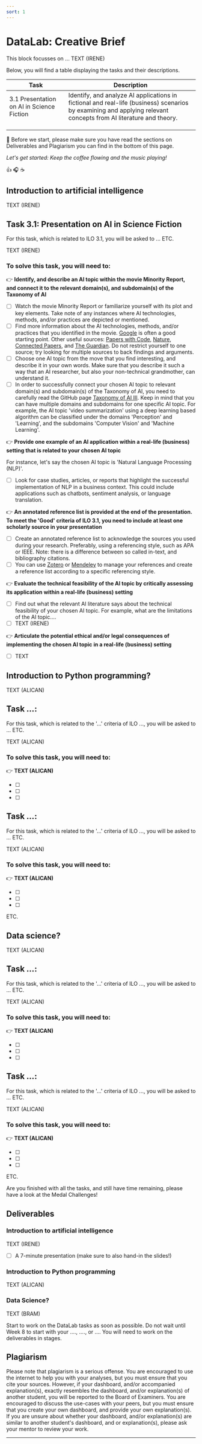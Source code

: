 ```yaml
---
sort: 1
---
```

# DataLab: Creative Brief

This block focusses on ... TEXT (IRENE)

Below, you will find a table displaying the tasks and their descriptions.

| Task | Description |
| --- | --- |
| 3.1 Presentation on AI in Science Fiction | Identify, and analyze AI applications in fictional and real-life (business) scenarios by examining and applying relevant concepts from AI literature and theory. |
|  |  |
|  |  |
|  |  |

:bell: Before we start, please make sure you have read the sections on Deliverables and Plagiarism you can find in the bottom of this page.

*Let's get started: Keep the coffee flowing and the music playing!*

:thumbsup: :headphones: :coffee:

## Introduction to artificial intelligence

TEXT (IRENE)

## Task 3.1: Presentation on AI in Science Fiction

For this task, which is related to ILO 3.1, you will be asked to ... ETC. 

TEXT (IRENE)

### To solve this task, you will need to:

:point_right: __Identify, and describe an AI topic within the movie Minority Report, and connect it to the relevant domain(s), and subdomain(s) of the Taxonomy of AI__

- [ ] Watch the movie Minority Report or familiarize yourself with its plot and key elements. Take note of any instances where AI technologies, methods, and/or practices are depicted or mentioned. 
- [ ] Find more information about the AI technologies, methods, and/or practices that you identified in the movie. [Google](https://www.google.com/) is often a good starting point. Other useful sources: [Papers with Code](https://paperswithcode.com/), [Nature](https://www.nature.com/), [Connected Papers](https://www.connectedpapers.com/), and [The Guardian](https://www.theguardian.com/international). Do not restrict yourself to one source; try looking for multiple sources to back findings and arguments.
- [ ] Choose one AI topic from the move that you find interesting, and describe it in your own words. Make sure that you describe it such a way that an AI researcher, but also your non-technical grandmother, can understand it.
- [ ] In order to successfully connect your chosen AI topic to relevant domain(s) and subdomain(s) of the Taxonomy of AI, you need to carefully read the GitHub page [Taxonomy of AI III](https://adsai.buas.nl/Study%20Content/Artificial%20Intelligence/Week3Day1.html). Keep in mind that you can have multiple domains and subdomains for one specific AI topic. For example, the AI topic 'video summarization' using a deep learning based algorithm can be classified under the domains 'Perception' and 'Learning', and the subdomains 'Computer Vision' and 'Machine Learning'.

:point_right: __Provide one example of an AI application within a real-life (business) setting that is related to your chosen AI topic__

For instance, let's say the chosen AI topic is 'Natural Language Processing (NLP)'. 

- [ ] Look for case studies, articles, or reports that highlight the successful implementation of NLP in a business context. This could include applications such as chatbots, sentiment analysis, or language translation. 

:point_right: __An annotated reference list is provided at the end of the presentation. To meet the 'Good' criteria of ILO 3.1, you need to include at least one scholarly source in your presentation__

- [ ] Create an annotated reference list to acknowledge the sources you used during your research. Preferably, using a referencing style, such as APA or IEEE. Note: there is a difference between so called in-text, and bibliography citations. 
- [ ] You can use [Zotero](https://www.zotero.org/) or [Mendeley](https://www.mendeley.com/) to manage your references and create a reference list according to a specific referencing style.

:point_right: __Evaluate the technical feasibility of the AI topic by critically assessing its application within a real-life (business) setting__

- [ ] Find out what the relevant AI literature says about the technical feasibility of your chosen AI topic. For example, what are the limitations of the AI topic....
- [ ] TEXT (IRENE)

:point_right: __Articulate the potential ethical and/or legal consequences of implementing the chosen AI topic in a real-life (business) setting__

- [ ] TEXT

## Introduction to Python programming?

TEXT (ALICAN)

## Task ...: 

For this task, which is related to the '...' criteria of ILO ..., you will be asked to ... ETC. 

TEXT (ALICAN)

### To solve this task, you will need to:

:point_right: __TEXT (ALICAN)__


- [ ] 
- [ ] 
- [ ] 

## Task ...: 

For this task, which is related to the '...' criteria of ILO ..., you will be asked to ... ETC. 

TEXT (ALICAN)

### To solve this task, you will need to:

:point_right: __TEXT (ALICAN)__


- [ ] 
- [ ] 
- [ ] 

ETC. 

## Data science?

TEXT (ALICAN)

## Task ...: 

For this task, which is related to the '...' criteria of ILO ..., you will be asked to ... ETC. 

TEXT (ALICAN)

### To solve this task, you will need to:

:point_right: __TEXT (ALICAN)__


- [ ] 
- [ ] 
- [ ] 

## Task ...: 

For this task, which is related to the '...' criteria of ILO ..., you will be asked to ... ETC. 

TEXT (ALICAN)

### To solve this task, you will need to:

:point_right: __TEXT (ALICAN)__


- [ ] 
- [ ] 
- [ ] 

ETC. 

Are you finished with all the tasks, and still have time remaining, please have a look at the Medal Challenges! 

## Deliverables

### Introduction to artificial intelligence

TEXT (IRENE)

- [ ] A 7-minute presentation (make sure to also hand-in the slides!)

### Introduction to Python programming

TEXT (ALICAN)

### Data Science?

TEXT (BRAM)

Start to work on the DataLab tasks as soon as possible. Do not wait until Week 8 to start with your ...., ...., or .... You will need to work on the deliverables in stages.

## Plagiarism

Please note that plagiarism is a serious offense. You are encouraged to use the internet to help you with your analyses, but you must ensure that you cite your sources. However, if your dashboard, and/or accompanied explanation(s), exactly resembles the dashboard, and/or explanation(s) of another student, you will be reported to the Board of Examiners. You are encouraged to discuss the use-cases with your peers, but you must ensure that you create your own dashboard, and provide your own explanation(s). If you are unsure about whether your dashboard, and/or explanation(s) are similar to another student's dashboard, and or explanation(s), please ask your mentor to review your work. 

***


